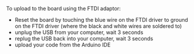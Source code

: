 To upload to the board using the FTDI adaptor:

- Reset the board by touching the blue wire on the FTDI driver to ground on the FTDI driver (where the black and white wires are soldered to)
- unplug the USB from your computer, wait 3 seconds
- replug the USB back into your computer, wait 3 seconds
- upload your code from the Arduino IDE
